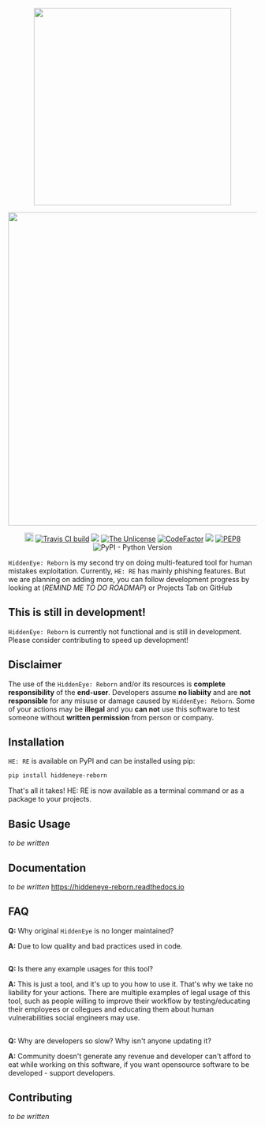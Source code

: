 <p align="center">
    <img src="https://github.com/Open-Security-Group-OSG/HiddenEyeReborn/raw/master/art/HiddenEyeLogo.svg" width="400">
</p>
<p align="center">
    <img src="https://github.com/Open-Security-Group-OSG/HiddenEyeReborn/raw/master/art/HE:RE_text.svg" width="635">
</p>
<p align="center">
    <a href="https://badge.fury.io/py/hiddeneye-reborn"><img src="https://badge.fury.io/py/hiddeneye-reborn.svg" alt="PyPI version" height="18"></a>
    <a href="https://travis-ci.com/github/Open-Security-Group-OSG/HiddenEyeReborn"><img title="Travis CI build" src="https://travis-ci.com/Open-Security-Group-OSG/HiddenEyeReborn.svg?branch=master"></a>
    <a href="https://codecov.io/gh/Open-Security-Group-OSG/HiddenEyeReborn"><img src="https://codecov.io/gh/Open-Security-Group-OSG/HiddenEyeReborn/branch/master/graph/badge.svg" /></a>
    <a href="https://unlicense.org"><img title="The Unlicense" src="https://img.shields.io/badge/license-Unlicense-black.svg"></a>
    <a href="https://www.codefactor.io/repository/github/open-security-group-osg/hiddeneyereborn"><img src="https://www.codefactor.io/repository/github/open-security-group-osg/hiddeneyereborn/badge" alt="CodeFactor" /></a>
    <a href="https://www.codacy.com/gh/Open-Security-Group-OSG/HiddenEyeReborn/dashboard?utm_source=github.com&amp;utm_medium=referral&amp;utm_content=Open-Security-Group-OSG/HiddenEyeReborn&amp;utm_campaign=Badge_Grade"><img src="https://app.codacy.com/project/badge/Grade/372e5b4c61764b8f87580cd57eec92b9"/></a>
    <a href="https://www.python.org/dev/peps/pep-0008/"><img title="PEP8" src="https://img.shields.io/badge/code%20style-pep8-blue.svg"></a>
    <img alt="PyPI - Python Version" src="https://img.shields.io/pypi/pyversions/hiddeneye-reborn">
</p>

`HiddenEye: Reborn` is my second try on doing multi-featured tool for human mistakes exploitation. 
Currently, `HE: RE` has mainly phishing features. But we are planning on adding more, you can follow development progress by looking at (*REMIND ME TO DO ROADMAP*) or Projects Tab on GitHub

## This is still in development!
`HiddenEye: Reborn` is currently not functional and is still in development.
Please consider contributing to speed up development!

## Disclaimer
The use of the `HiddenEye: Reborn` and/or its resources is **complete responsibility** of the **end-user**.
Developers assume **no liabiity** and are **not responsible** for any misuse or damage caused by `HiddenEye: Reborn`. 
Some of your actions may be **illegal** and you **can not** use this software to test someone without **written permission** from person or company.

## Installation
`HE: RE` is available on PyPI and can be installed using pip:
```sh
pip install hiddeneye-reborn
```
That's all it takes! HE: RE is now available as a terminal command or as a package to your projects.

## Basic Usage
*to be written*

## Documentation
*to be written*
https://hiddeneye-reborn.readthedocs.io

## FAQ
**Q:** Why original `HiddenEye` is no longer maintained?

**A:** Due to low quality and bad practices used in code.
##

**Q:** Is there any example usages for this tool?

**A:** This is just a tool, and it's up to you how to use it. That's why we take no liability for your actions. 
There are multiple examples of legal usage of this tool, such as people willing to improve their workflow by testing/educating their employees or collegues and educating them about human vulnerabilities social engineers may use.
##

**Q:** Why are developers so slow? Why isn't anyone updating it?

**A:** Community doesn't generate any revenue and developer can't afford to eat while working on this software, if you want opensource software to be developed - support developers.
##

## Contributing
*to be written*

